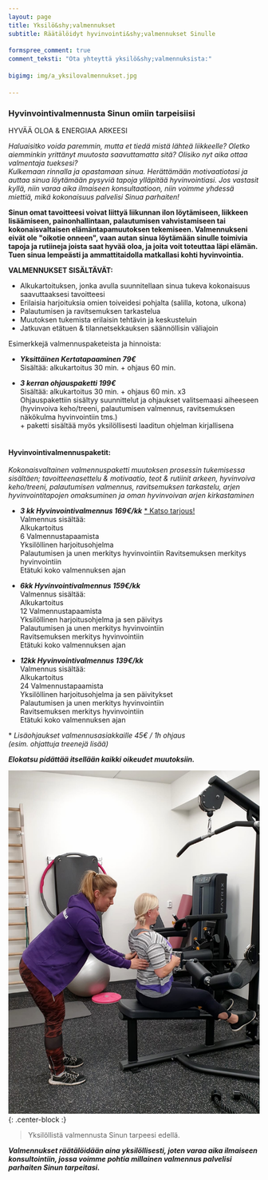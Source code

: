 ```yaml
---
layout: page
title: Yksilö&shy;valmennukset
subtitle: Räätälöidyt hyvinvointi&shy;valmennukset Sinulle

formspree_comment: true
comment_teksti: "Ota yhteyttä yksilö&shy;valmennuksista:"

bigimg: img/a_yksilovalmennukset.jpg

---
```

### Hyvinvointivalmennusta Sinun omiin tarpeisiisi
<p></p>
<p class="otsikkolistapalkki">HYVÄÄ OLOA & ENERGIAA ARKEESI</p>

*Haluaisitko voida paremmin, mutta et tiedä mistä lähteä liikkeelle? Oletko aiemminkin yrittänyt muutosta saavuttamatta sitä? Olisiko nyt aika ottaa valmentaja tueksesi?  
Kulkemaan rinnalla ja opastamaan sinua. Herättämään motivaatiotasi ja auttaa sinua löytämään pysyviä tapoja ylläpitää hyvinvointiasi. Jos vastasit kyllä, niin varaa aika ilmaiseen konsultaatioon, niin voimme yhdessä miettiä, mikä kokonaisuus palvelisi Sinua parhaiten!*

**Sinun omat tavoitteesi voivat liittyä liikunnan ilon löytämiseen, liikkeen lisäämiseen, painonhallintaan, palautumisen vahvistamiseen tai kokonaisvaltaisen elämäntapamuutoksen tekemiseen. Valmennukseni eivät ole "oikotie onneen", vaan autan sinua löytämään sinulle toimivia tapoja ja rutiineja joista saat hyvää oloa, ja joita voit toteuttaa läpi elämän. Tuen sinua lempeästi ja ammattitaidolla matkallasi kohti hyvinvointia.**

**VALMENNUKSET SISÄLTÄVÄT:**  
- Alkukartoituksen, jonka avulla suunnitellaan sinua tukeva kokonaisuus saavuttaaksesi tavoitteesi  
- Erilaisia harjoituksia omien toiveidesi pohjalta (salilla, kotona, ulkona)  
- Palautumisen ja ravitsemuksen tarkastelua  
- Muutoksen tukemista erilaisin tehtävin ja keskusteluin  
- Jatkuvan etätuen & tilannetsekkauksen säännöllisin väliajoin

Esimerkkejä valmennuspaketeista ja hinnoista:

- ***Yksittäinen Kertatapaaminen 79€***  
Sisältää: alkukartoitus 30 min. + ohjaus 60 min.

- ***3 kerran ohjauspaketti 199€***  
Sisältää: alkukartoitus 30 min. + ohjaus 60 min. x3  
Ohjauspakettiin sisältyy suunnittelut ja ohjaukset valitsemaasi aiheeseen (hyvinvoiva keho/treeni, palautumisen valmennus, ravitsemuksen näkökulma hyvinvointiin tms.)  
\+ paketti sisältää myös yksilöllisesti laaditun ohjelman kirjallisena
<br/><br/>

#### Hyvinvointivalmennuspaketit:

*Kokonaisvaltainen valmennuspaketti muutoksen prosessin tukemisessa sisältäen; tavoitteenasettelu & motivaatio, teot &
rutiinit arkeen, hyvinvoiva keho/treeni, palautumisen valmennus, ravitsemuksen tarkastelu, arjen hyvinvointitapojen
omaksuminen ja oman hyvinvoivan arjen kirkastaminen*

- ***3 kk Hyvinvointivalmennus 169€/kk*** [* Katso tarjous!](/syksy2020#Yksilöllinen-hyvinvointivalmennus)  
Valmennus sisältää:  
Alkukartoitus  
6 Valmennustapaamista  
Yksilöllinen harjoitusohjelma  
Palautumisen ja unen merkitys hyvinvointiin 
Ravitsemuksen merkitys hyvinvointiin  
Etätuki koko valmennuksen ajan  

- ***6kk Hyvinvointivalmennus 159€/kk***  
Valmennus sisältää:  
Alkukartoitus  
12 Valmennustapaamista  
Yksilöllinen harjoitusohjelma ja sen päivitys  
Palautumisen ja unen merkitys hyvinvointiin  
Ravitsemuksen merkitys hyvinvointiin  
Etätuki koko valmennuksen ajan  

- ***12kk Hyvinvointivalmennus 139€/kk***  
Valmennus sisältää:  
Alkukartoitus  
24 Valmennustapaamista  
Yksilöllinen harjoitusohjelma ja sen päivitykset  
Palautumisen ja unen merkitys hyvinvointiin  
Ravitsemuksen merkitys hyvinvointiin  
Etätuki koko valmennuksen ajan  


\* _Lisäohjaukset valmennusasiakkaille 45€ / 1h ohjaus  
(esim. ohjattuja treenejä lisää)_

***Elokatsu pidättää itsellään kaikki oikeudet muutoksiin.***


![yksilovalmennus](/img/yksilovalmennus_1.jpg "Yksilövalmennus"){: .center-block :}

> Yksilöllistä valmennusta Sinun tarpeesi edellä.


***Valmennukset räätälöidään aina yksilöllisesti, joten varaa aika ilmaiseen konsultointiin, jossa voimme pohtia millainen valmennus palvelisi parhaiten Sinun tarpeitasi.***